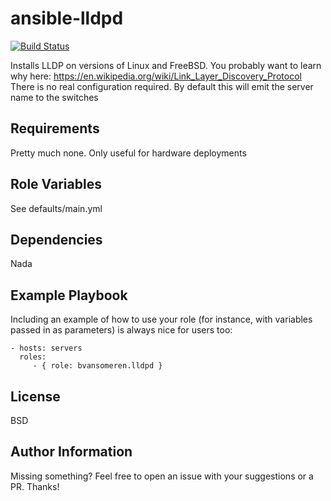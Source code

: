 ansible-lldpd
=========
[![Build Status](https://travis-ci.org/CSCfi/ansible-lldpd.svg?branch=master)](https://travis-ci.org/CSCfi/ansible-lldpd)

Installs LLDP on versions of Linux and FreeBSD. You probably want to learn why here: https://en.wikipedia.org/wiki/Link_Layer_Discovery_Protocol
There is no real configuration required. By default this will emit the server name to the switches

Requirements
------------

Pretty much none. Only useful for hardware deployments

Role Variables
--------------

See defaults/main.yml

Dependencies
------------

Nada

Example Playbook
----------------

Including an example of how to use your role (for instance, with variables passed in as parameters) is always nice for users too:

    - hosts: servers
      roles:
         - { role: bvansomeren.lldpd }

License
-------

BSD

Author Information
------------------

Missing something? Feel free to open an issue with your suggestions or a PR.
Thanks!
